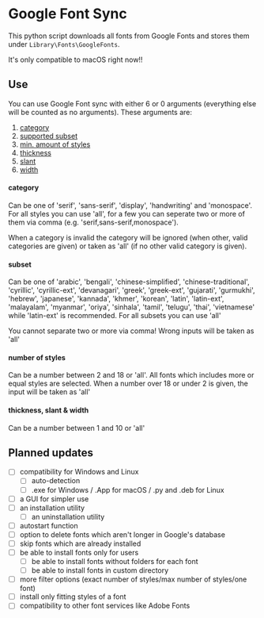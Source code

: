 # Google Font Sync #
This python script downloads all fonts from Google Fonts and stores them under `Library\Fonts\GoogleFonts`.

It's only compatible to macOS right now!!

## Use ##

You can use Google Font sync with either 6 or 0 arguments (everything else will be counted as no arguments).
These arguments are:
1. [category](#category)
2. [supported subset](#subset)
3. [min. amount of styles](#number-of-styles)
4. [thickness](#thickness-slant--width)
5. [slant](#thickness-slant--width)
6. [width](#thickness-slant--width)

#### category ####
Can be one of 'serif', 'sans-serif', 'display', 'handwriting' and 'monospace'.
For all styles you can use 'all', for a few you can seperate two or more of them via comma
(e.g. 'serif,sans-serif,monospace').

When a category is invalid the category will be ignored (when other, valid categories are given) or taken as 'all' (if
no other valid category is given).

#### subset ####
Can be one of 'arabic', 'bengali', 'chinese-simplified', 'chinese-traditional', 'cyrillic', 'cyrillic-ext',
'devanagari', 'greek', 'greek-ext', 'gujarati', 'gurmukhi', 'hebrew', 'japanese', 'kannada', 'khmer', 'korean', 'latin',
'latin-ext', 'malayalam', 'myanmar', 'oriya', 'sinhala', 'tamil', 'telugu', 'thai', 'vietnamese' while 'latin-ext' is
recommended. For all subsets you can use 'all'

You cannot separate two or more via comma! Wrong inputs will be taken as 'all'

#### number of styles ####

Can be a number between 2 and 18 or 'all'. All fonts which includes more or equal styles are selected. When a number over 18 or under 2 is
given, the input will be taken as 'all'

#### thickness, slant & width ####

Can be a number between 1 and 10 or 'all'

## Planned updates ##

- [ ] compatibility for Windows and Linux
    - [ ] auto-detection
    - [ ] .exe for Windows / .App for macOS / .py and .deb for Linux
- [ ] a GUI for simpler use
- [ ] an installation utility
    - [ ] an uninstallation utility
- [ ] autostart function
- [ ] option to delete fonts which aren't longer in Google's database
- [ ] skip fonts which are already installed
- [ ] be able to install fonts only for users
    - [ ] be able to install fonts without folders for each font
    - [ ] be able to install fonts in custom directory
- [ ] more filter options (exact number of styles/max number of styles/one font)
- [ ] install only fitting styles of a font
- [ ] compatibility to other font services like Adobe Fonts
